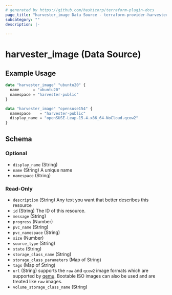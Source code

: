 ```yaml
---
# generated by https://github.com/hashicorp/terraform-plugin-docs
page_title: "harvester_image Data Source - terraform-provider-harvester"
subcategory: ""
description: |-
  
---
```


# harvester_image (Data Source)



## Example Usage

```terraform
data "harvester_image" "ubuntu20" {
  name      = "ubuntu20"
  namespace = "harvester-public"
}

data "harvester_image" "opensuse154" {
  namespace    = "harvester-public"
  display_name = "openSUSE-Leap-15.4.x86_64-NoCloud.qcow2"
}
```

<!-- schema generated by tfplugindocs -->
## Schema

### Optional

- `display_name` (String)
- `name` (String) A unique name
- `namespace` (String)

### Read-Only

- `description` (String) Any text you want that better describes this resource
- `id` (String) The ID of this resource.
- `message` (String)
- `progress` (Number)
- `pvc_name` (String)
- `pvc_namespace` (String)
- `size` (Number)
- `source_type` (String)
- `state` (String)
- `storage_class_name` (String)
- `storage_class_parameters` (Map of String)
- `tags` (Map of String)
- `url` (String) supports the `raw` and `qcow2` image formats which are supported by [qemu](https://www.qemu.org/docs/master/system/images.html#disk-image-file-formats). Bootable ISO images can also be used and are treated like `raw` images.
- `volume_storage_class_name` (String)
